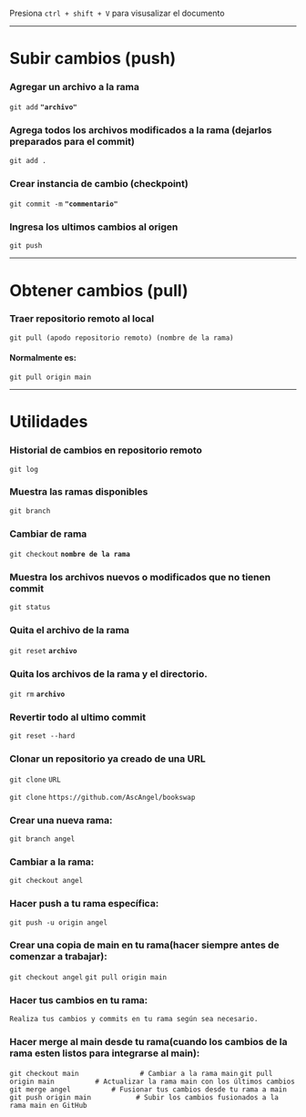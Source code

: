 Presiona `ctrl + shift + V` para visusalizar el documento

* * * 
# Subir cambios (push)
### Agregar un archivo a la rama
`git add` **`"archivo"`**

### Agrega todos los archivos modificados a la rama (dejarlos preparados para el commit)
`git add .`

### Crear instancia de cambio (checkpoint)
`git commit -m` **`"commentario"`**

### Ingresa los ultimos cambios al origen
`git push`

* * *
# Obtener cambios (pull)
### Traer repositorio remoto al local
`git pull (apodo repositorio remoto) (nombre de la rama)`
#### Normalmente es:
`git pull origin main`

* * *
# Utilidades
### Historial de cambios en repositorio remoto
`git log`

### Muestra las ramas disponibles
`git branch`

### Cambiar de rama
`git checkout` **`nombre de la rama`**
### Muestra los archivos nuevos o modificados que no tienen commit
`git status`

### Quita el archivo de la rama
`git reset` **`archivo`**

### Quita los archivos de la rama y el directorio.
`git rm`  **`archivo`**

### Revertir todo al ultimo commit
`git reset --hard`

### Clonar un repositorio ya creado de una URL
`git clone` `URL`

`git clone` `https://github.com/AscAngel/bookswap`


### Crear una nueva rama:
`git branch angel`

### Cambiar a la rama:
`git checkout angel`
### Hacer push a tu rama específica:
`git push -u origin angel`

### Crear una copia de main en tu rama(hacer siempre antes de comenzar a trabajar):
`git checkout angel`
`git pull origin main`

### Hacer tus cambios en tu rama:
`Realiza tus cambios y commits en tu rama según sea necesario.`

### Hacer merge al main desde tu rama(cuando los cambios de la rama esten listos para integrarse al main):
`git checkout main               # Cambiar a la rama main`
`git pull origin main          # Actualizar la rama main con los últimos cambios`
`git merge angel          # Fusionar tus cambios desde tu rama a main`
`git push origin main           # Subir los cambios fusionados a la rama main en GitHub`